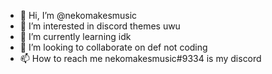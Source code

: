 - 👋 Hi, I’m @nekomakesmusic
- 👀 I’m interested in discord themes uwu
- 🌱 I’m currently learning idk
- 💞️ I’m looking to collaborate on def not coding
- 📫 How to reach me nekomakesmusic#9334 is my discord

<!---
nekomakesmusic/nekomakesmusic is a ✨ special ✨ repository because its `README.md` (this file) appears on your GitHub profile.
You can click the Preview link to take a look at your changes.
--->
